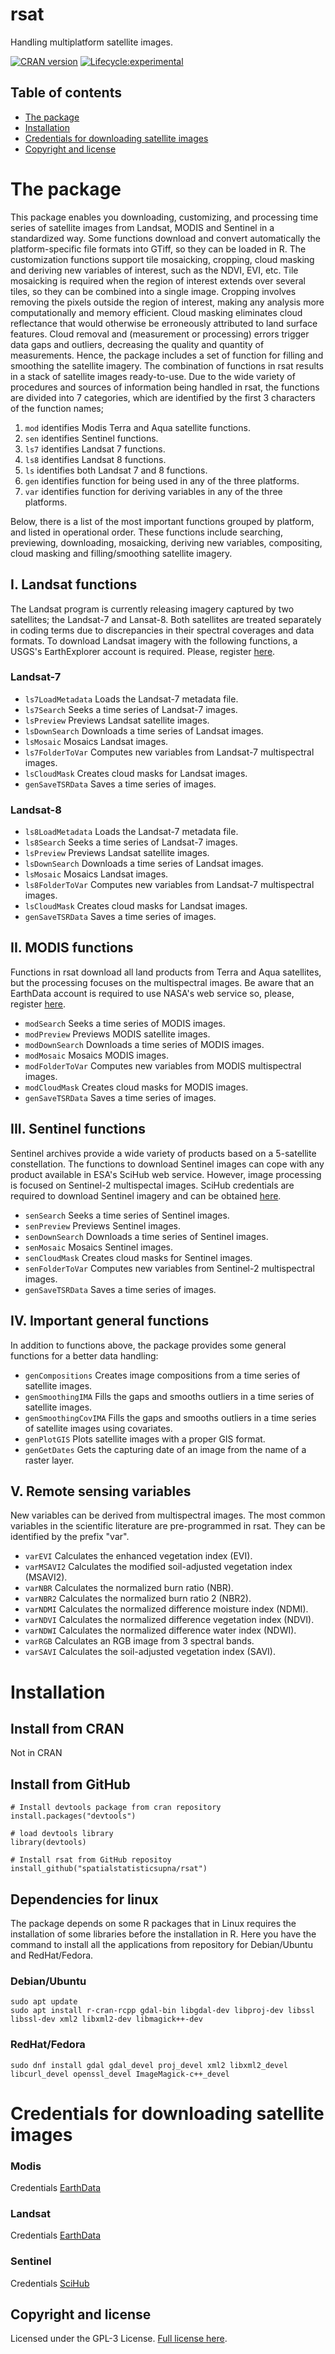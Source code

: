 # rsat 
Handling multiplatform satellite images.

[![CRAN version](https://www.r-pkg.org/badges/version/rsat)](https://cran.r-project.org/web/packages/rsat/)
[![Lifecycle:experimental](https://img.shields.io/badge/lifecycle-experimental-orange.svg)](https://www.tidyverse.org/lifecycle/#experimental)
## Table of contents

- [The package](#the-package)
- [Installation](#installation)
- [Credentials for downloading satellite images](#credentials-for-downloading-satellite-images)
- [Copyright and license](#copyright-and-license)


# The package
This package enables you downloading, customizing, and processing time series of
satellite images from Landsat, MODIS and Sentinel in a standardized way. Some
functions download and convert automatically the platform-specific file formats
into GTiff, so they can be loaded in R. The customization functions support tile
mosaicking, cropping, cloud masking and deriving new variables of interest,
such as the NDVI, EVI, etc. Tile mosaicking is required when the region of
interest extends over several tiles, so they can be combined into a single
image. Cropping involves removing the pixels outside the region of interest,
making any analysis more computationally and memory efficient. Cloud masking
eliminates cloud reflectance that would otherwise be erroneously attributed
to land surface features. Cloud removal and (measurement or processing) errors
trigger data gaps and outliers, decreasing the quality and quantity of 
measurements. Hence, the package includes a set of function for filling and
smoothing the satellite imagery. The combination of functions in rsat
results in a stack of satellite images ready-to-use. Due to the wide variety
of procedures and sources of information being handled in rsat, the
functions are divided into 7 categories, which are identified by the first 3
characters of the function names; 

1. ```mod``` identifies Modis Terra and Aqua satellite functions.
2. ```sen``` identifies Sentinel functions.
3. ```ls7``` identifies Landsat 7 functions.
4. ```ls8``` identifies Landsat 8 functions.
5. ```ls``` identifies both Landsat 7 and 8 functions.
6. ```gen``` identifies function for being used in any of the three platforms.
7. ```var``` identifies function for deriving variables in any of the three platforms.

Below, there is a list of the most important functions grouped by platform,
and listed in operational order. These functions include searching, previewing,
downloading, mosaicking, deriving new variables, compositing, cloud masking
and filling/smoothing satellite imagery.

## I. Landsat functions
The Landsat program is currently releasing imagery captured by two satellites;
the Landsat-7 and Lansat-8. Both satellites are treated separately in coding
terms due to discrepancies in their spectral coverages and data formats. To
download Landsat imagery with the following functions, a USGS's EarthExplorer
account is required. Please, register [here](https://ers.cr.usgs.gov/register/).

### Landsat-7

* ```ls7LoadMetadata``` Loads the Landsat-7 metadata file.
* ```ls7Search``` Seeks a time series of Landsat-7 images.
* ```lsPreview``` Previews Landsat satellite images.
* ```lsDownSearch``` Downloads a time series of Landsat images.
* ```lsMosaic``` Mosaics Landsat images.
* ```ls7FolderToVar``` Computes new variables from Landsat-7 multispectral images.
* ```lsCloudMask``` Creates cloud masks for Landsat images.
* ```genSaveTSRData``` Saves a time series of images.

### Landsat-8
* ```ls8LoadMetadata``` Loads the Landsat-7 metadata file.
* ```ls8Search``` Seeks a time series of Landsat-7 images.
* ```lsPreview``` Previews Landsat satellite images.
* ```lsDownSearch``` Downloads a time series of Landsat images.
* ```lsMosaic``` Mosaics Landsat images.
* ```ls8FolderToVar``` Computes new variables from Landsat-7 multispectral images.
* ```lsCloudMask``` Creates cloud masks for Landsat images.
* ```genSaveTSRData``` Saves a time series of images.

## II. MODIS functions
Functions in rsat download all land products from Terra and Aqua 
satellites, but the processing focuses on the multispectral images. Be aware
that an EarthData account is required to use NASA's web service so, please,
register [here](https://urs.earthdata.nasa.gov/users/new).

* ```modSearch``` Seeks a time series of MODIS images.
* ```modPreview``` Previews MODIS satellite images.
* ```modDownSearch``` Downloads a time series of MODIS images.
* ```modMosaic``` Mosaics MODIS images.
* ```modFolderToVar``` Computes new variables from MODIS multispectral images.
* ```modCloudMask``` Creates cloud masks for MODIS images.
* ```genSaveTSRData``` Saves a time series of images.

## III. Sentinel functions
Sentinel archives provide a wide variety of products based on a 5-satellite
constellation. The functions to download Sentinel images can cope with any
product available in ESA's SciHub web service. However, image processing is
focused on Sentinel-2 multispectal images. SciHub credentials are required to
download Sentinel imagery and can be obtained 
[here](https://scihub.copernicus.eu/dhus/#/self-registration).

* ```senSearch``` Seeks a time series of Sentinel images.
* ```senPreview``` Previews Sentinel images.
* ```senDownSearch``` Downloads a time series of Sentinel images.
* ```senMosaic```  Mosaics Sentinel images.
* ```senCloudMask```  Creates cloud masks for Sentinel images.
* ```senFolderToVar``` Computes new variables from Sentinel-2 multispectral images.
* ```genSaveTSRData``` Saves a time series of images.

## IV. Important general functions
In addition to functions above, the package provides some general functions
for a better data handling:

* ```genCompositions``` Creates image compositions from a time series of satellite images.
* ```genSmoothingIMA``` Fills the gaps and smooths outliers in a time series of satellite images.
* ```genSmoothingCovIMA``` Fills the gaps and smooths outliers in a time series of satellite images using covariates.
* ```genPlotGIS```  Plots satellite images with a proper GIS format.
* ```genGetDates``` Gets the capturing date of an image from the name of a raster layer.


## V. Remote sensing variables 
New variables can be derived from multispectral images. The most common
variables in the scientific literature are pre-programmed in rsat. They
can be identified by the prefix "var".

* ```varEVI``` Calculates the enhanced vegetation index (EVI).
* ```varMSAVI2``` Calculates the modified soil-adjusted vegetation index (MSAVI2).
* ```varNBR``` Calculates the normalized burn ratio (NBR).
* ```varNBR2``` Calculates the normalized burn ratio 2 (NBR2).
* ```varNDMI``` Calculates the normalized difference moisture index (NDMI).
* ```varNDVI``` Calculates the normalized difference vegetation index (NDVI).
* ```varNDWI```  Calculates the normalized difference water index (NDWI).
* ```varRGB```  Calculates an RGB image from 3 spectral bands.
* ```varSAVI```  Calculates the soil-adjusted vegetation index (SAVI).


# Installation
## Install from CRAN
Not in CRAN

## Install from GitHub
```
# Install devtools package from cran repository
install.packages("devtools")

# load devtools library
library(devtools)

# Install rsat from GitHub repositoy
install_github("spatialstatisticsupna/rsat")
```
## Dependencies for linux
The package depends on some R packages that in Linux requires the installation of some libraries before the installation in R. Here you have the command to install all the applications from repository for Debian/Ubuntu and RedHat/Fedora.
### Debian/Ubuntu
```
sudo apt update
sudo apt install r-cran-rcpp gdal-bin libgdal-dev libproj-dev libssl libssl-dev xml2 libxml2-dev libmagick++-dev
```
### RedHat/Fedora
```
sudo dnf install gdal gdal_devel proj_devel xml2 libxml2_devel libcurl_devel openssl_devel ImageMagick-c++_devel
```

# Credentials for downloading satellite images
### Modis
Credentials [EarthData](https://ers.cr.usgs.gov/register/) 

### Landsat
Credentials [EarthData](https://ers.cr.usgs.gov/register/) 

### Sentinel
Credentials [SciHub](https://scihub.copernicus.eu/dhus/#/self-registration) 

## Copyright and license
Licensed under the GPL-3 License. [Full license here](/LICENSE.md).
